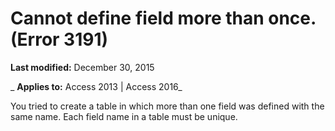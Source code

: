 
# Cannot define field more than once. (Error 3191)

 **Last modified:** December 30, 2015

 _ **Applies to:** Access 2013 | Access 2016_

You tried to create a table in which more than one field was defined with the same name. Each field name in a table must be unique.

